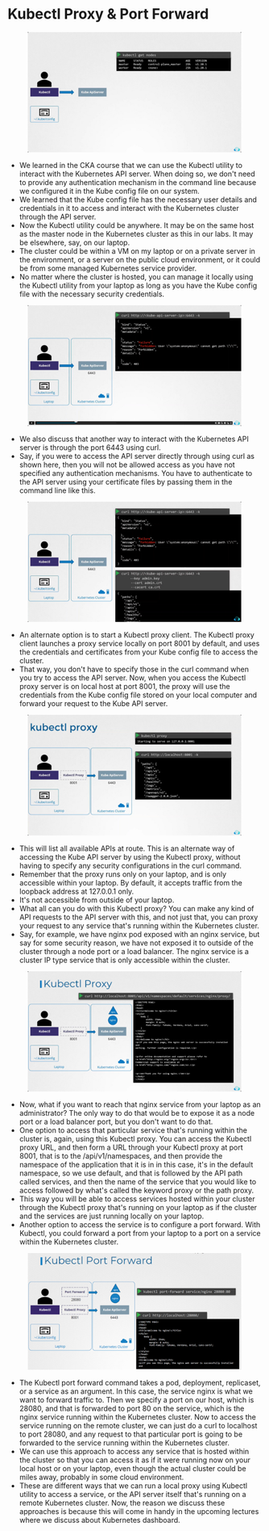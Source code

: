 # Kubectl Proxy & Port Forward

<figure><img src="../.gitbook/assets/image (2).png" alt=""><figcaption></figcaption></figure>

* We learned in the CKA course that we can use the Kubectl utility to interact with the Kubernetes API server. When doing so, we don't need to provide any authentication mechanism in the command line because we configured it in the Kube config file on our system.
* We learned that the Kube config file has the necessary user details and credentials in it to access and interact with the Kubernetes cluster through the API server.&#x20;
* Now the Kubectl utility could be anywhere. It may be on the same host as the master node in the Kubernetes cluster as this in our labs. It may be elsewhere, say, on our laptop.&#x20;
* The cluster could be within a VM on my laptop or on a private server in the environment, or a server on the public cloud environment, or it could be from some managed Kubernetes service provider.
* No matter where the cluster is hosted, you can manage it locally using the Kubectl utility from your laptop as long as you have the Kube config file with the necessary security credentials.

<figure><img src="../.gitbook/assets/image (1) (1).png" alt=""><figcaption></figcaption></figure>

* We also discuss that another way to interact with the Kubernetes API server is through the port 6443 using curl.
* Say, if you were to access the API server directly through using curl as shown here, then you will not be allowed access as you have not specified any authentication mechanisms. You have to authenticate to the API server using your certificate files by passing them in the command line like this.

<figure><img src="../.gitbook/assets/image (2) (1).png" alt=""><figcaption></figcaption></figure>

* An alternate option is to start a Kubectl proxy client. The Kubectl proxy client launches a proxy service locally on port 8001 by default, and uses the credentials and certificates from your Kube config file to access the cluster.
* That way, you don't have to specify those in the curl command when you try to access the API server. Now, when you access the Kubectl proxy server is on local host at port 8001, the proxy will use the credentials from the Kube config file stored on your local computer and forward your request to the Kube API server.

<figure><img src="../.gitbook/assets/image (3).png" alt=""><figcaption></figcaption></figure>

* This will list all available APIs at route. This is an alternate way of accessing the Kube API server by using the Kubectl proxy, without having to specify any security configurations in the curl command.
* Remember that the proxy runs only on your laptop, and is only accessible within your laptop. By default, it accepts traffic from the loopback address at 127.0.0.1 only.&#x20;
* It's not accessible from outside of your laptop.
* What all can you do with this Kubectl proxy? You can make any kind of API requests to the API server with this, and not just that, you can proxy your request to any service that's running within the Kubernetes cluster.
* Say, for example, we have nginx pod exposed with an nginx service, but say for some security reason, we have not exposed it to outside of the cluster through a node port or a load balancer. The nginx service is a cluster IP type service that is only accessible within the cluster.

<figure><img src="../.gitbook/assets/image (5).png" alt=""><figcaption></figcaption></figure>

* Now, what if you want to reach that nginx service from your laptop as an administrator? The only way to do that would be to expose it as a node port or a load balancer port, but you don't want to do that.
* &#x20;One option to access that particular service that's running within the cluster is, again, using this Kubectl proxy. You can access the Kubectl proxy URL, and then form a URL through your Kubectl proxy at port 8001, that is to the /api/v1/namespaces, and then provide the namespace of the application that it is in in this case, it's in the default namespace, so we use default, and that is followed by the API path called services, and then the name of the service that you would like to access followed by what's called the keyword proxy or the path proxy.
* This way you will be able to access services hosted within your cluster through the Kubectl proxy that's running on your laptop as if the cluster and the services are just running locally on your laptop.
* Another option to access the service is to configure a port forward. With Kubectl, you could forward a port from your laptop to a port on a service within the Kubernetes cluster.

<figure><img src="../.gitbook/assets/image (6).png" alt=""><figcaption></figcaption></figure>

* The Kubectl port forward command takes a pod, deployment, replicaset, or a service as an argument. In this case, the service nginx is what we want to forward traffic to. Then we specify a port on our host, which is 28080, and that is forwarded to port 80 on the service, which is the nginx service running within the Kubernetes cluster. Now to access the service running on the remote cluster, we can just do a curl to localhost to port 28080, and any request to that particular port is going to be forwarded to the service running within the Kubernetes cluster.&#x20;
* We can use this approach to access any service that is hosted within the cluster so that you can access it as if it were running now on your local host or on your laptop, even though the actual cluster could be miles away, probably in some cloud environment.
* These are different ways that we can run a local proxy using Kubectl utility to access a service, or the API server itself that's running on a remote Kubernetes cluster. Now, the reason we discuss these approaches is because this will come in handy in the upcoming lectures where we discuss about Kubernetes dashboard.
